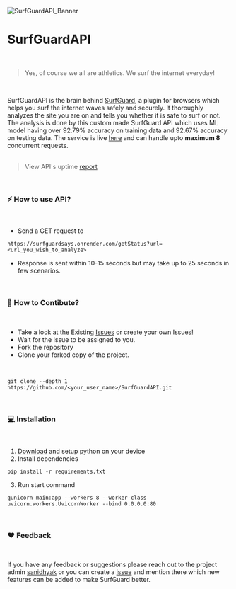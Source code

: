 ![SurfGuardAPI_Banner](https://github.com/notsanidhyak/SurfGuardAPI/assets/86651116/f57ba747-a1c8-4576-8071-5300735fc1f2)


# SurfGuardAPI
<br>

> Yes, of course we all are athletics. We surf the internet everyday!
<br>

SurfGuardAPI is the brain behind [SurfGuard](https://github.com/notsanidhyak/SurfGuard-Chrome), a plugin for browsers which helps you surf the internet waves safely and securely. It thoroughly analyzes the site you are on and tells you whether it is safe to surf or not. The analysis is done by this custom made SurfGuard API which uses ML model having over 92.79% accuracy on training data and 92.67% accuracy on testing data.
The service is live [here](https://surfguardsays.onrender.com) and can handle upto **maximum 8** concurrent requests.
<br>
<br>

> View API's uptime [report](https://stats.uptimerobot.com/gX1q8UqzLG/794416744)

<br>


### ⚡ How to use API?
<br>

- Send a GET request to 
```
https://surfguardsays.onrender.com/getStatus?url=<url_you_wish_to_analyze>
```

- Response is sent within 10-15 seconds but may take up to 25 seconds in few scenarios.
<br>

### 🤝 How to Contibute?
<br>

- Take a look at the Existing [Issues](https://github.com/notsanidhyak/SurfGuardAPI/issues) or create your own Issues!
- Wait for the Issue to be assigned to you.
- Fork the repository
- Clone your forked copy of the project.
<br>

```
git clone --depth 1 https://github.com/<your_user_name>/SurfGuardAPI.git
```
<br>

### 💻 Installation
<br>

1. [Download](https://www.python.org/) and setup python on your device
2. Install dependencies

```
pip install -r requirements.txt
```
3. Run start command

```
gunicorn main:app --workers 8 --worker-class uvicorn.workers.UvicornWorker --bind 0.0.0.0:80
```

<br>

### ❤️ Feedback
<br>

If you have any feedback or suggestions please reach out to the project admin [sanidhyak](https://github.com/notsanidhyak) or you can create a [issue](https://github.com/notsanidhyak/SurfGuardAPI/issues) and mention there which new features can be added to make SurfGuard better.

